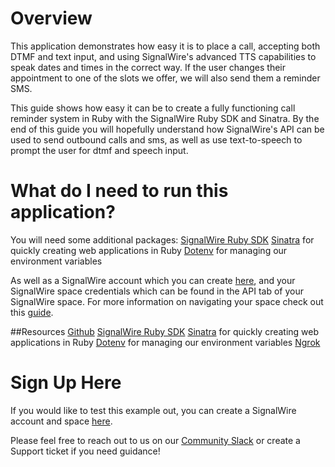 # Overview
This application demonstrates how easy it is to place a call, accepting both DTMF and text input, and using SignalWire's advanced TTS capabilities to speak dates and times in the correct way. If the user changes their appointment to one of the slots we offer, we will also send them a reminder SMS.

This guide shows how easy it can be to create a fully functioning call reminder system in Ruby with the SignalWire Ruby SDK and Sinatra. By the end of this guide you will hopefully understand how SignalWire's API can be used to send outbound calls and sms, as well as use text-to-speech to prompt the user for dtmf and speech input.
# What do I need to run this application?
You will need some additional packages:
[SignalWire Ruby SDK](https://developer.signalwire.com/compatibility-api/reference/client-libraries-and-sdks#ruby)
[Sinatra](https://github.com/sinatra/sinatra) for quickly creating web applications in Ruby
[Dotenv](https://github.com/bkeepers/dotenv) for managing our environment variables

As well as a SignalWire account which you can create [here](https://m.signalwire.com/signups/new?s=1), and your SignalWire space credentials which can be found in the API tab of your SignalWire space. For more information on navigating your space check out this [guide](https://developer.signalwire.com/apis/docs/navigating-your-space).


##Resources
[Github](https://github.com/signalwire/signalwire-guides/tree/master/code/ruby_laml_reminders)
[SignalWire Ruby SDK](https://developer.signalwire.com/compatibility-api/reference/client-libraries-and-sdks#ruby)
[Sinatra](https://github.com/sinatra/sinatra) for quickly creating web applications in Ruby
[Dotenv](https://github.com/bkeepers/dotenv) for managing our environment variables
[Ngrok](https://ngrok.com/)

# Sign Up Here

If you would like to test this example out, you can create a SignalWire account and space [here](https://m.signalwire.com/signups/new?s=1).

Please feel free to reach out to us on our [Community Slack](https://signalwire.community/) or create a Support ticket if you need guidance!